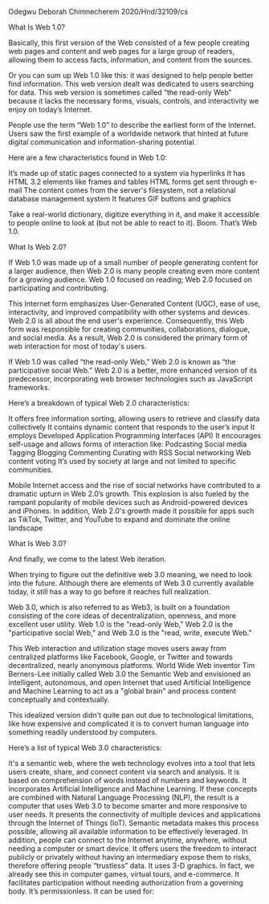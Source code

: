 Odegwu Deborah Chimnecherem
2020/Hnd/32109/cs

What Is Web 1.0?

Basically, this first version of the Web consisted of a few people creating web pages and content and web pages for a large group of readers, allowing them to access facts, information, and content from the sources. 

Or you can sum up Web 1.0 like this: it was designed to help people better find information. This web version dealt was dedicated to users searching for data. This web version is sometimes called “the read-only Web” because it lacks the necessary forms, visuals, controls, and interactivity we enjoy on today’s Internet.

People use the term “Web 1.0” to describe the earliest form of the Internet. Users saw the first example of a worldwide network that hinted at future digital communication and information-sharing potential.

Here are a few characteristics found in Web 1.0:

It’s made up of static pages connected to a system via hyperlinks
It has HTML 3.2 elements like frames and tables
HTML forms get sent through e-mail
The content comes from the server's filesystem, not a relational database management system
It features GIF buttons and graphics

Take a real-world dictionary, digitize everything in it, and make it accessible to people online to look at (but not be able to react to it). Boom. That’s Web 1.0.

What Is Web 2.0?

If Web 1.0 was made up of a small number of people generating content for a larger audience, then Web 2.0 is many people creating even more content for a growing audience. Web 1.0 focused on reading; Web 2.0 focused on participating and contributing.

This Internet form emphasizes User-Generated Content (UGC), ease of use, interactivity, and improved compatibility with other systems and devices. Web 2.0 is all about the end user's experience. Consequently, this Web form was responsible for creating communities, collaborations, dialogue, and social media. As a result, Web 2.0 is considered the primary form of web interaction for most of today's users.

If Web 1.0 was called “the read-only Web,” Web 2.0 is known as “the participative social Web.” Web 2.0 is a better, more enhanced version of its predecessor, incorporating web browser technologies such as JavaScript frameworks.

Here’s a breakdown of typical Web 2.0 characteristics:

It offers free information sorting, allowing users to retrieve and classify data collectively
It contains dynamic content that responds to the user’s input
It employs Developed Application Programming Interfaces (API)
It encourages self-usage and allows forms of interaction like:
Podcasting
Social media
Tagging
Blogging
Commenting
Curating with RSS
Social networking
Web content voting
It’s used by society at large and not limited to specific communities.

Mobile Internet access and the rise of social networks have contributed to a dramatic upturn in Web 2.0’s growth. This explosion is also fueled by the rampant popularity of mobile devices such as Android-powered devices and iPhones. In addition, Web 2.0's growth made it possible for apps such as TikTok, Twitter, and YouTube to expand and dominate the online landscape






What Is Web 3.0?

And finally, we come to the latest Web iteration.

When trying to figure out the definitive web 3.0 meaning, we need to look into the future. Although there are elements of Web 3.0 currently available today, it still has a way to go before it reaches full realization.

Web 3.0, which is also referred to as Web3, is built on a foundation consisting of the core ideas of decentralization, openness, and more excellent user utility. Web 1.0 is the "read-only Web," Web 2.0 is the "participative social Web," and Web 3.0 is the "read, write, execute Web."

This Web interaction and utilization stage moves users away from centralized platforms like Facebook, Google, or Twitter and towards decentralized, nearly anonymous platforms. World Wide Web inventor Tim Berners-Lee initially called Web 3.0 the Semantic Web and envisioned an intelligent, autonomous, and open Internet that used Artificial Intelligence and Machine Learning to act as a "global brain" and process content conceptually and contextually.

This idealized version didn’t quite pan out due to technological limitations, like how expensive and complicated it is to convert human language into something readily understood by computers.

Here’s a list of typical Web 3.0 characteristics:

It's a semantic web, where the web technology evolves into a tool that lets users create, share, and connect content via search and analysis. It is based on comprehension of words instead of numbers and keywords.
It incorporates Artificial Intelligence and Machine Learning. If these concepts are combined with Natural Language Processing (NLP), the result is a computer that uses Web 3.0 to become smarter and more responsive to user needs.
It presents the connectivity of multiple devices and applications through the Internet of Things (IoT). Semantic metadata makes this process possible, allowing all available information to be effectively leveraged. In addition, people can connect to the Internet anytime, anywhere, without needing a computer or smart device.
It offers users the freedom to interact publicly or privately without having an intermediary expose them to risks, therefore offering people “trustless” data.
It uses 3-D graphics. In fact, we already see this in computer games, virtual tours, and e-commerce.
It facilitates participation without needing authorization from a governing body. It’s permissionless.
It can be used for:
